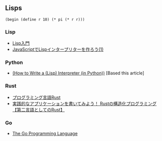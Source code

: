 ## Lisps

```
(begin (define r 10) (* pi (* r r)))
```

### Lisp

- [Lisp入門](http://wisdom.sakura.ne.jp/programming/lisp/index.html)
- [JavaScriptでLispインタープリターを作ろう(1)](http://enterprisegeeks.hatenablog.com/entry/2014/08/18/115000)

### Python

- [(How to Write a (Lisp) Interpreter (in Python))](http://norvig.com/lispy.html) [Based this article]

### Rust

- [プログラミング言語Rust](https://rust-lang-ja.github.io/the-rust-programming-language-ja/0.6/book/)
- [実践的なアプリケーションを書いてみよう！ Rustの構造化プログラミング【第二言語としてのRust】](https://employment.en-japan.com/engineerhub/entry/2017/07/19/110000)

### Go

- [The Go Programming Language](https://golang.org/doc/)
